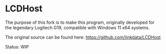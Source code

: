 # LCDHost

The purpose of this fork is to make this program, originally developed for the legendary Logitech G19, compatible with Windows 11 x64 systems.

The original source can be found here: https://github.com/linkdata/LCDHost


Status: WIP
